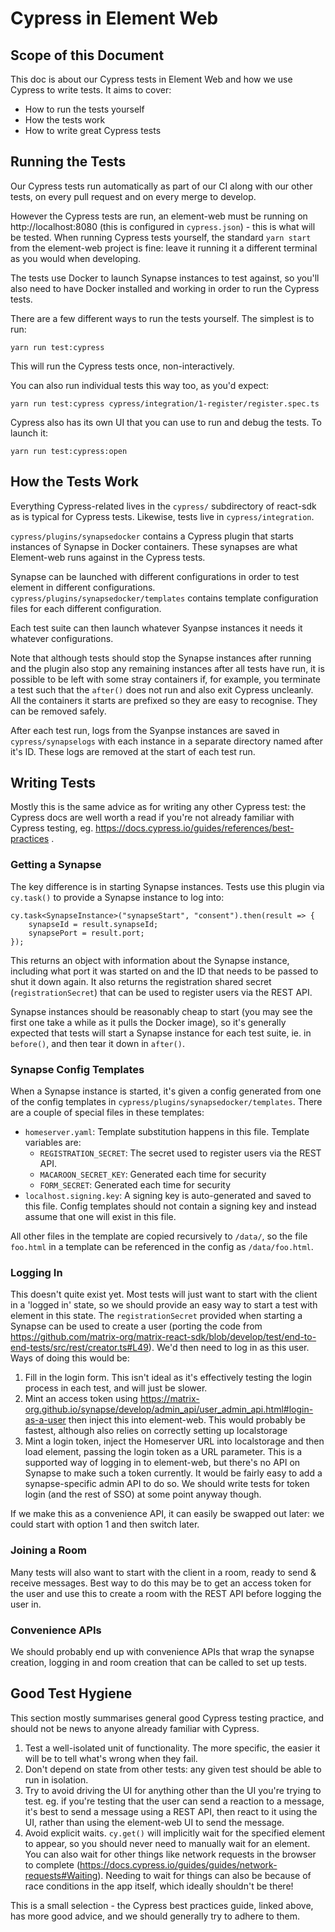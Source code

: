# Cypress in Element Web

## Scope of this Document
This doc is about our Cypress tests in Element Web and how we use Cypress to write tests.
It aims to cover:
 * How to run the tests yourself
 * How the tests work
 * How to write great Cypress tests

## Running the Tests
Our Cypress tests run automatically as part of our CI along with our other tests,
on every pull request and on every merge to develop.

However the Cypress tests are run, an element-web must be running on
http://localhost:8080 (this is configured in `cypress.json`) - this is what will
be tested. When running Cypress tests yourself, the standard `yarn start` from the
element-web project is fine: leave it running it a different terminal as you would
when developing.

The tests use Docker to launch Synapse instances to test against, so you'll also
need to have Docker installed and working in order to run the Cypress tests.

There are a few different ways to run the tests yourself. The simplest is to run:

```
yarn run test:cypress
```

This will run the Cypress tests once, non-interactively.

You can also run individual tests this way too, as you'd expect:

```
yarn run test:cypress cypress/integration/1-register/register.spec.ts
```

Cypress also has its own UI that you can use to run and debug the tests.
To launch it:

```
yarn run test:cypress:open
```

## How the Tests Work
Everything Cypress-related lives in the `cypress/` subdirectory of react-sdk
as is typical for Cypress tests. Likewise, tests live in `cypress/integration`.

`cypress/plugins/synapsedocker` contains a Cypress plugin that starts instances
of Synapse in Docker containers. These synapses are what Element-web runs against
in the Cypress tests.

Synapse can be launched with different configurations in order to test element
in different configurations. `cypress/plugins/synapsedocker/templates` contains
template configuration files for each different configuration.

Each test suite can then launch whatever Syanpse instances it needs it whatever
configurations.

Note that although tests should stop the Synapse instances after running and the
plugin also stop any remaining instances after all tests have run, it is possible
to be left with some stray containers if, for example, you terminate a test such
that the `after()` does not run and also exit Cypress uncleanly. All the containers
it starts are prefixed so they are easy to recognise. They can be removed safely.

After each test run, logs from the Syanpse instances are saved in `cypress/synapselogs`
with each instance in a separate directory named after it's ID. These logs are removed
at the start of each test run.

## Writing Tests
Mostly this is the same advice as for writing any other Cypress test: the Cypress
docs are well worth a read if you're not already familiar with Cypress testing, eg.
https://docs.cypress.io/guides/references/best-practices .

### Getting a Synapse
The key difference is in starting Synapse instances.  Tests use this plugin via
`cy.task()` to provide a Synapse instance to log into:

```
cy.task<SynapseInstance>("synapseStart", "consent").then(result => {
    synapseId = result.synapseId;
    synapsePort = result.port;
});
```

This returns an object with information about the Synapse instance, including what port
it was started on and the ID that needs to be passed to shut it down again. It also
returns the registration shared secret (`registrationSecret`) that can be used to
register users via the REST API.

Synapse instances should be reasonably cheap to start (you may see the first one take a
while as it pulls the Docker image), so it's generally expected that tests will start a
Synapse instance for each test suite, ie. in `before()`, and then tear it down in `after()`.

### Synapse Config Templates
When a Synapse instance is started, it's given a config generated from one of the config
templates in `cypress/plugins/synapsedocker/templates`. There are a couple of special files
in these templates:
 * `homeserver.yaml`:
   Template substitution happens in this file. Template variables are:
   * `REGISTRATION_SECRET`: The secret used to register users via the REST API.
   * `MACAROON_SECRET_KEY`: Generated each time for security
   * `FORM_SECRET`: Generated each time for security
 * `localhost.signing.key`: A signing key is auto-generated and saved to this file.
   Config templates should not contain a signing key and instead assume that one will exist
   in this file.

All other files in the template are copied recursively to `/data/`, so the file `foo.html`
in a template can be referenced in the config as `/data/foo.html`.

### Logging In
This doesn't quite exist yet. Most tests will just want to start with the client in a 'logged in'
state, so we should provide an easy way to start a test with element in this state. The
`registrationSecret` provided when starting a Synapse can be used to create a user (porting
the code from https://github.com/matrix-org/matrix-react-sdk/blob/develop/test/end-to-end-tests/src/rest/creator.ts#L49).
We'd then need to log in as this user. Ways of doing this would be:

1. Fill in the login form. This isn't ideal as it's effectively testing the login process in each
   test, and will just be slower.
1. Mint an access token using https://matrix-org.github.io/synapse/develop/admin_api/user_admin_api.html#login-as-a-user
   then inject this into element-web. This would probably be fastest, although also relies on correctly
   setting up localstorage
1. Mint a login token, inject the Homeserver URL into localstorage and then load element, passing the login
   token as a URL parameter. This is a supported way of logging in to element-web, but there's no API
   on Synapse to make such a token currently. It would be fairly easy to add a synapse-specific admin API
   to do so. We should write tests for token login (and the rest of SSO) at some point anyway though.

If we make this as a convenience API, it can easily be swapped out later: we could start with option 1
and then switch later.

### Joining a Room
Many tests will also want to start with the client in a room, ready to send & receive messages. Best
way to do this may be to get an access token for the user and use this to create a room with the REST
API before logging the user in.

### Convenience APIs
We should probably end up with convenience APIs that wrap the synapse creation, logging in and room
creation that can be called to set up tests.

## Good Test Hygiene
This section mostly summarises general good Cypress testing practice, and should not be news to anyone
already familiar with Cypress.

1. Test a well-isolated unit of functionality. The more specific, the easier it will be to tell what's
   wrong when they fail. 
1. Don't depend on state from other tests: any given test should be able to run in isolation.
1. Try to avoid driving the UI for anything other than the UI you're trying to test. eg. if you're
   testing that the user can send a reaction to a message, it's best to send a message using a REST
   API, then react to it using the UI, rather than using the element-web UI to send the message.
1. Avoid explicit waits. `cy.get()` will implicitly wait for the specified element to appear, so
   you should never need to manually wait for an element. You can also wait for other things like
   network requests in the browser to complete (https://docs.cypress.io/guides/guides/network-requests#Waiting).
   Needing to wait for things can also be because of race conditions in the app itself, which ideally
   shouldn't be there!

This is a small selection - the Cypress best practices guide, linked above, has more good advice, and we
should generally try to adhere to them.
